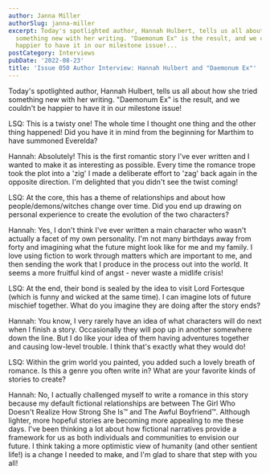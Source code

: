 ```yaml
---
author: Janna Miller
authorSlug: janna-miller
excerpt: Today's spotlighted author, Hannah Hulbert, tells us all about how she tried
  something new with her writing. "Daemonum Ex" is the result, and we couldn't be
  happier to have it in our milestone issue!...
postCategory: Interviews
pubDate: '2022-08-23'
title: 'Issue 050 Author Interview: Hannah Hulbert and "Daemonum Ex"'
---
```

Today's spotlighted author, Hannah Hulbert, tells us all about how she tried something new with her writing. "Daemonum Ex" is the result, and we couldn't be happier to have it in our milestone issue!

LSQ: This is a twisty one! The whole time I thought one thing and the other thing happened! Did you have it in mind from the beginning for Marthim to have summoned Everelda?

Hannah: Absolutely! This is the first romantic story I've ever written and I wanted to make it as interesting as possible. Every time the romance trope took the plot into a 'zig' I made a deliberate effort to 'zag' back again in the opposite direction. I'm delighted that you didn't see the twist coming!

LSQ: At the core, this has a theme of relationships and about how people/demons/witches change over time. Did you end up drawing on personal experience to create the evolution of the two characters?

Hannah: Yes, I don't think I've ever written a main character who wasn't actually a facet of my own personality. I'm not many birthdays away from forty and imagining what the future might look like for me and my family. I love using fiction to work through matters which are important to me, and then sending the work that I produce in the process out into the world. It seems a more fruitful kind of angst - never waste a midlife crisis!

LSQ: At the end, their bond is sealed by the idea to visit Lord Fortesque (which is funny and wicked at the same time). I can imagine lots of future mischief together. What do you imagine they are doing after the story ends?

Hannah: You know, I very rarely have an idea of what characters will do next when I finish a story. Occasionally they will pop up in another somewhere down the line. But I do like your idea of them having adventures together and causing low-level trouble. I think that's exactly what they would do!

LSQ: Within the grim world you painted, you added such a lovely breath of romance. Is this a genre you often write in? What are your favorite kinds of stories to create?

Hannah: No, I actually challenged myself to write a romance in this story because my default fictional relationships are between The Girl Who Doesn't Realize How Strong She Is™ and The Awful Boyfriend™. Although lighter, more hopeful stories are becoming more appealing to me these days. I've been thinking a lot about how fictional narratives provide a framework for us as both individuals and communities to envision our future. I think taking a more optimistic view of humanity (and other sentient life!) is a change I needed to make, and I'm glad to share that step with you all!